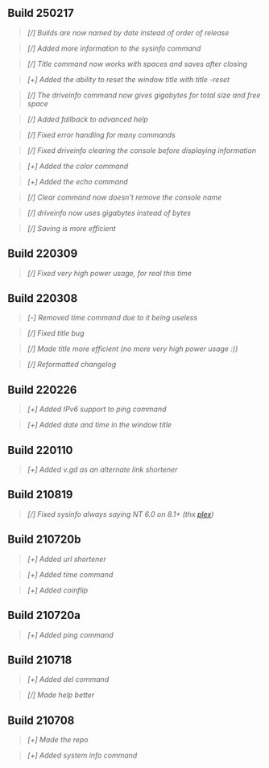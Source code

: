 ## Build 250217

> *[/] Builds are now named by date instead of order of release*

> *[/] Added more information to the sysinfo command*

> *[/] Title command now works with spaces and saves after closing*

> *[+] Added the ability to reset the window title with title -reset*

> *[/] The driveinfo command now gives gigabytes for total size and free space*

> *[/] Added fallback to advanced help*

> *[/] Fixed error handling for many commands*

> *[/] Fixed driveinfo clearing the console before displaying information*

> *[+] Added the color command*

> *[+] Added the echo command*

> *[/] Clear command now doesn't remove the console name*

> *[/] driveinfo now uses gigabytes instead of bytes*

> *[/] Saving is more efficient*

## Build 220309

> *[/] Fixed very high power usage, for real this time*

## Build 220308

> *[-] Removed time command due to it being useless*

> *[/] Fixed title bug*

> *[/] Made title more efficient (no more very high power usage :))*

> *[/] Reformatted changelog*

## Build 220226

> *[+] Added IPv6 support to ping command*

> *[+] Added date and time in the window title*

## Build 220110

> *[+] Added v.gd as an alternate link shortener*

## Build 210819

> *[/] Fixed sysinfo always saying NT 6.0 on 8.1+ (thx [plex](https://www.github.com/plexthedev))*

## Build 210720b

> *[+] Added url shortener*

> *[+] Added time command*

> *[+] Added coinflip*

## Build 210720a

> *[+] Added ping command*

## Build 210718

> *[+] Added del command*

> *[/] Made help better*

## Build 210708

> *[+] Made the repo*

> *[+] Added system info command*
